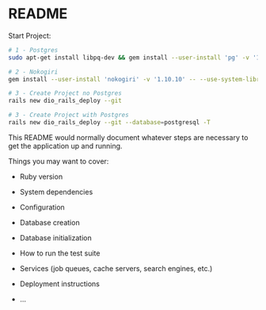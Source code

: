 # README

 Start Project:

```bash
# 1 - Postgres
sudo apt-get install libpq-dev && gem install --user-install 'pg' -v '1.2.3'

# 2 - Nokogiri
gem install --user-install 'nokogiri' -v '1.10.10' -- --use-system-libraries

# 3 - Create Project no Postgres
rails new dio_rails_deploy --git

# 3 - Create Project with Postgres
rails new dio_rails_deploy --git --database=postgresql -T
```
This README would normally document whatever steps are necessary to get the
application up and running.

Things you may want to cover:

* Ruby version

* System dependencies

* Configuration

* Database creation

* Database initialization

* How to run the test suite

* Services (job queues, cache servers, search engines, etc.)

* Deployment instructions

* ...
